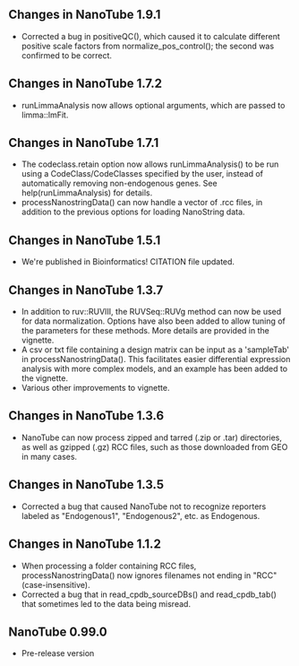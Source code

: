 ## Changes in NanoTube 1.9.1
- Corrected a bug in positiveQC(), which caused it to calculate different 
  positive scale factors from normalize_pos_control(); the second was confirmed
  to be correct. 

## Changes in NanoTube 1.7.2
- runLimmaAnalysis now allows optional arguments, which are passed to
  limma::lmFit.

## Changes in NanoTube 1.7.1
- The codeclass.retain option now allows runLimmaAnalysis() to be run using
  a CodeClass/CodeClasses specified by the user, instead of automatically 
  removing non-endogenous genes. See help(runLimmaAnalysis) for details.
- processNanostringData() can now handle a vector of .rcc files, in addition
  to the previous options for loading NanoString data.

## Changes in NanoTube 1.5.1
- We're published in Bioinformatics! CITATION file updated.

## Changes in NanoTube 1.3.7
- In addition to ruv::RUVIII, the RUVSeq::RUVg method can now be used for data
  normalization. Options have also been added to allow tuning of the parameters
  for these methods. More details are provided in the vignette.
- A csv or txt file containing a design matrix can be input as a 'sampleTab'
  in processNanostringData(). This facilitates easier differential expression 
  analysis with more complex models, and an example has been added to the 
  vignette.
- Various other improvements to vignette.

## Changes in NanoTube 1.3.6
- NanoTube can now process zipped and tarred (.zip or .tar) directories, as
  well as gzipped (.gz) RCC files, such as those downloaded from GEO in many
  cases.

## Changes in NanoTube 1.3.5
- Corrected a bug that caused NanoTube not to recognize reporters labeled as 
  "Endogenous1", "Endogenous2", etc. as Endogenous.

## Changes in NanoTube 1.1.2
- When processing a folder containing RCC files, processNanostringData() 
  now ignores filenames not ending in "RCC" (case-insensitive).
- Corrected a bug that in read_cpdb_sourceDBs() and read_cpdb_tab() that
  sometimes led to the data being misread.

## NanoTube 0.99.0
- Pre-release version
